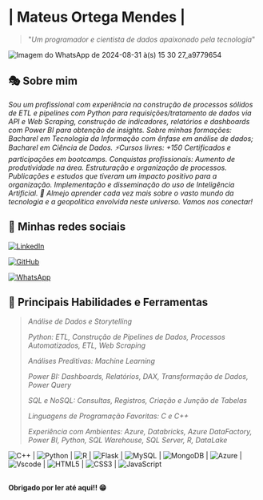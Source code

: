 
# | Mateus Ortega Mendes | 
> "*Um programador e cientista de dados apaixonado pela tecnologia*"

![Imagem do WhatsApp de 2024-08-31 à(s) 15 30 27_a9779654](https://github.com/user-attachments/assets/c9d5ee20-a43e-4271-872c-d55497ce18e2)


## 🎭 Sobre mim
*Sou um profissional com experiência na construção de processos sólidos de ETL e pipelines com Python para requisições/tratamento de dados via API e Web Scraping, construção de indicadores, relatórios e dashboards com Power BI para obtenção de insights. 
Sobre minhas formações: Bacharel em Tecnologia da Informação com ênfase em análise de dados; Bacharel em Ciência de Dados.
⚡Cursos livres: +150 Certificados e participações em bootcamps.
Conquistas profissionais: Aumento de produtividade na área. Estruturação e organização de processos. Publicações e estudos que tiveram um impacto positivo para a organização. Implementação e disseminação do uso de Inteligência Artificial.
🌱 Almejo aprender cada vez mais sobre o vasto mundo da tecnologia e a geopolítica envolvida neste universo.
Vamos nos conectar!*

## 🫧 Minhas redes sociais
[![LinkedIn](https://img.shields.io/badge/LinkedIn-black?style=for-the-badge&logo=linkedin&logoColor=gold)](https://www.linkedin.com/in/mateus-10001/)

[![GitHub](https://img.shields.io/badge/GitHub-black?style=for-the-badge&logo=github&logoColor=gold)](https://github.com/MaOtg)

[![WhatsApp](https://img.shields.io/badge/WhatsApp-black?style=for-the-badge&logo=whatsapp&logoColor=gold)](https://wa.me/+5561996855744)

## 🫧 Principais Habilidades e Ferramentas
> *Análise de Dados e Storytelling*
> 
> *Python: ETL, Construção de Pipelines de Dados, Processos Automatizados, ETL, Web Scraping*
> 
> *Análises Preditivas: Machine Learning*
> 
> *Power BI: Dashboards, Relatórios, DAX, Transformação de Dados, Power Query*
> 
> *SQL e NoSQL: Consultas, Registros, Criação e Junção de Tabelas*
> 
> *Linguagens de Programação Favoritas: C e C++*
> 
> *Experiência com Ambientes: Azure, Databricks, Azure DataFactory, Power BI, Python, SQL Warehouse, SQL Server, R, DataLake*

![C++](https://img.shields.io/badge/C%2B%2B-00599C?style=for-the-badge&logo=c%2B%2B&logoColor=white) |
![Python](https://img.shields.io/badge/python-3670A0?style=for-the-badge&logo=python&logoColor=ffdd54) |
![R](https://img.shields.io/badge/R-276DC3?style=for-the-badge&logo=r&logoColor=white) |
![Flask](https://img.shields.io/badge/flask-%23000.svg?style=for-the-badge&logo=flask&logoColor=white) |
![MySQL](https://img.shields.io/badge/MySQL-00000F?style=for-the-badge&logo=mysql&logoColor=white) |
![MongoDB](https://img.shields.io/badge/MongoDB-%234ea94b.svg?style=for-the-badge&logo=mongodb&logoColor=white) |
![Azure](https://img.shields.io/badge/Azure-blue?style=for-the-badge&logo=microsoft%20azure&logoColor=blue&labelColor=FFFFFF&link=https%3A%2F%2Fimages.app.goo.gl%2FK7PN1jYJd57x4q7A8) |
![Vscode](https://img.shields.io/badge/Vscode-007ACC?style=for-the-badge&logo=visual-studio-code&logoColor=white) |
![HTML5](https://img.shields.io/badge/HTML5-E34F26?style=for-the-badge&logo=html5&logoColor=white) |
![CSS3](https://img.shields.io/badge/CSS3-1572B6?style=for-the-badge&logo=css3&logoColor=white) |
![JavaScript](https://img.shields.io/badge/JavaScript-F7DF1E?style=for-the-badge&logo=javascript&logoColor=black)

## 

**Obrigado por ler até aqui!! 😁**

<!--
**MaOtg/MaOtg** is a ✨ _special_ ✨ repository because its `README.md` (this file) appears on your GitHub profile.

Here are some ideas to get you started:

- 🔭 I’m currently working on ...
- 🌱 I’m currently learning ...
- 👯 I’m looking to collaborate on ...
- 🤔 I’m looking for help with ...
- 💬 Ask me about ...
- 📫 How to reach me: ...
- 😄 Pronouns: ...
- ⚡ Fun fact: ...
-->
